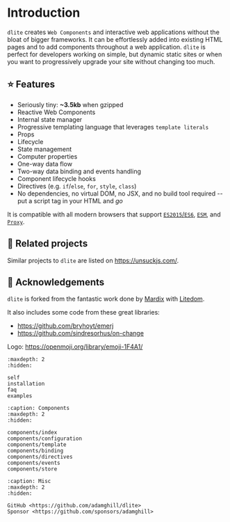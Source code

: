 # Introduction

`dlite` creates `Web Components` and interactive web applications without the bloat of bigger frameworks. It can be effortlessly added into existing HTML pages and to add components throughout a web application. `dlite` is perfect for developers working on simple, but dynamic static sites or when you want to progressively upgrade your site without changing too much.

## ⭐ Features

- Seriously tiny: **~3.5kb** when gzipped
- Reactive Web Components
- Internal state manager
- Progressive templating language that leverages `template literals`
- Props
- Lifecycle
- State management
- Computer properties
- One-way data flow
- Two-way data binding and events handling
- Component lifecycle hooks
- Directives (e.g. `if`/`else`, `for`, `style`, `class`)
- No dependencies, no virtual DOM, no JSX, and no build tool required -- put a script tag in your HTML and _go_

It is compatible with all modern browsers that support [`ES2015`/`ES6`](https://caniuse.com/#feat=es6), [`ESM`](https://caniuse.com/?search=esm), and [`Proxy`](https://caniuse.com/#search=proxy).

## 🧠 Related projects

Similar projects to `dlite` are listed on https://unsuckjs.com/.

## 🙌 Acknowledgements

`dlite` is forked from the fantastic work done by [Mardix](https://github.com/mardix) with [Litedom](https://github.com/mardix/litedom).

It also includes some code from these great libraries:
- https://github.com/bryhoyt/emerj 
- https://github.com/sindresorhus/on-change

Logo: https://openmoji.org/library/emoji-1F4A1/

```{toctree}
:maxdepth: 2
:hidden:

self
installation
faq
examples
```

```{toctree}
:caption: Components
:maxdepth: 2
:hidden:

components/index
components/configuration
components/template
components/binding
components/directives
components/events
components/store
```

```{toctree}
:caption: Misc
:maxdepth: 2
:hidden:

GitHub <https://github.com/adamghill/dlite>
Sponsor <https://github.com/sponsors/adamghill>
```
